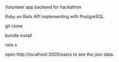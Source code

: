 Volunteer app backend for hackathon

Ruby on Rails API implementing with PostgreSQL

git clone 

bundle install

rails s

open http://localhost:3000/users to see the json data. 

